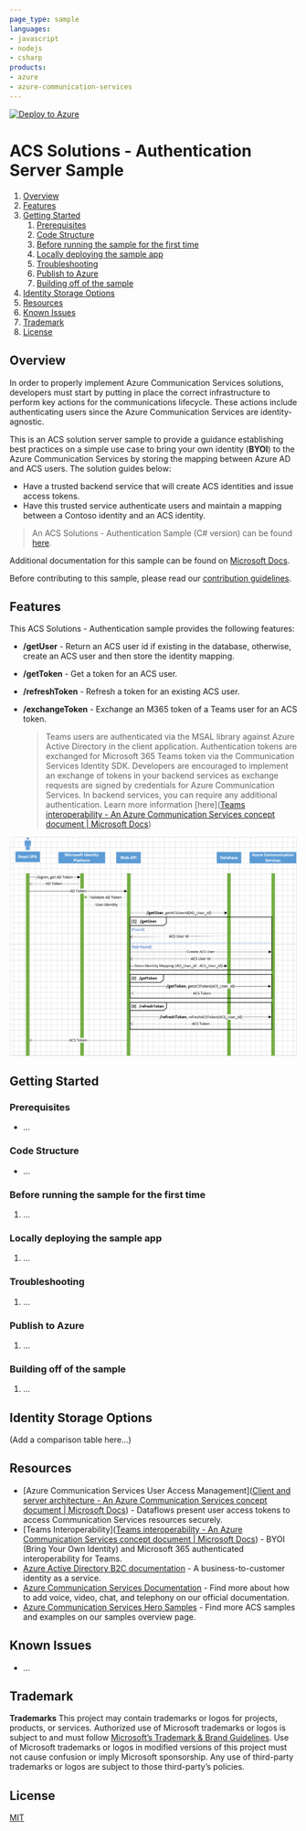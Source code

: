 ```yaml
---
page_type: sample
languages:
- javascript
- nodejs
- csharp
products:
- azure
- azure-communication-services
---
```


[![Deploy to Azure](https://aka.ms/deploytoazurebutton)]()

# ACS Solutions - Authentication Server Sample

1. [Overview](#overview)
2. [Features](#features)
3. [Getting Started](#getting-started)
   1. [Prerequisites](#prerequisites)
   2. [Code Structure](#code-structure)
   3. [Before running the sample for the first time](#before-running-the-sample-for-the-first-time)
   4. [Locally deploying the sample app](#locally-deploying-the-sample-app)
   5. [Troubleshooting](#troubleshooting)
   6. [Publish to Azure](#publish-to-azure)
   7. [Building off of the sample](#building-off-of-the-sample)
4. [Identity Storage Options](#Iidentity-storage-options)
5. [Resources](#resources)
6. [Known Issues](#known-issues)
7. [Trademark](#trademark)
8. [License](#license)

## Overview

In order to properly implement Azure Communication Services solutions, developers must start by putting in place the correct infrastructure to perform key actions for the communications lifecycle. These actions include authenticating users since the Azure Communication Services are identity-agnostic.

This is an ACS solution server sample to provide a guidance establishing best practices on a simple use case to bring your own identity (**BYOI**) to the Azure Communication Services by storing the mapping between Azure AD and ACS users. The solution guides below:

- Have a trusted backend service that will create ACS identities and issue access tokens.
- Have this trusted service authenticate users and maintain a mapping between a Contoso identity and an ACS identity.

> An ACS Solutions - Authentication Sample (C# version) can be found [here](https://github.com/Azure-Samples/communication-services-authentication-hero-csharp).

Additional documentation for this sample can be found on [Microsoft Docs](https://docs.microsoft.com/azure/communication-services/samples/calling-hero-sample).

Before contributing to this sample, please read our [contribution guidelines](./CONTRIBUTING.md).

## Features

This ACS Solutions - Authentication sample provides the following features:

* **/getUser** - Return an ACS user id if existing in the database, otherwise, create an ACS user and then store the identity mapping.

* **/getToken** - Get a token for an ACS user.

* **/refreshToken** - Refresh a token for an existing ACS user.

* **/exchangeToken** - Exchange an M365 token of a Teams user for an ACS token.

  > Teams users are authenticated via the MSAL library against Azure Active Directory in the client application. Authentication tokens are exchanged for Microsoft 365 Teams token via the Communication Services Identity SDK. Developers are encouraged to implement an exchange of tokens in your backend services as exchange requests are signed by credentials for Azure Communication Services. In backend services, you can require any additional authentication. Learn more information [here]([Teams interoperability - An Azure Communication Services concept document | Microsoft Docs](https://docs.microsoft.com/en-ca/azure/communication-services/concepts/teams-interop#microsoft-365-teams-identity))

<img src="./media/acs-authentication-server-sample-sequence-diagram.png" alt="UML Sequence Diagram"/>

## Getting Started

### Prerequisites

- ...

### Code Structure

- ...

### Before running the sample for the first time

1. ...

### Locally deploying the sample app

1. ...

### Troubleshooting

1. ...

### Publish to Azure

1. ...

### Building off of the sample

1. ...

## Identity Storage Options

(Add a comparison table here...)

## Resources

- [Azure Communication Services User Access Management]([Client and server architecture - An Azure Communication Services concept document | Microsoft Docs](https://docs.microsoft.com/en-ca/azure/communication-services/concepts/client-and-server-architecture#user-access-management)) - Dataflows present user access tokens to access Communication Services resources securely.
- [Teams Interoperability]([Teams interoperability - An Azure Communication Services concept document | Microsoft Docs](https://docs.microsoft.com/en-ca/azure/communication-services/concepts/teams-interop)) - BYOI (Bring Your Own Identity) and Microsoft 365 authenticated interoperability for Teams.
- [Azure Active Directory B2C documentation](https://docs.microsoft.com/en-us/azure/active-directory-b2c/) - A business-to-customer identity as a service.
- [Azure Communication Services Documentation](https://docs.microsoft.com/en-us/azure/communication-services/) - Find more about how to add voice, video, chat, and telephony on our official documentation.
- [Azure Communication Services Hero Samples](https://docs.microsoft.com/en-us/azure/communication-services/samples/overview) - Find more ACS samples and examples on our samples overview page.

## Known Issues

* ...

## Trademark

**Trademarks** This project may contain trademarks or logos for projects, products, or services. Authorized use of Microsoft trademarks or logos is subject to and must follow [Microsoft’s Trademark & Brand Guidelines](https://www.microsoft.com/en-us/legal/intellectualproperty/trademarks/usage/general). Use of Microsoft trademarks or logos in modified versions of this project must not cause confusion or imply Microsoft sponsorship. Any use of third-party trademarks or logos are subject to those third-party’s policies.

## License

[MIT](LICENSE.md)

